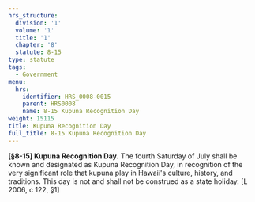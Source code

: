 ```yaml
---
hrs_structure:
  division: '1'
  volume: '1'
  title: '1'
  chapter: '8'
  statute: 8-15
type: statute
tags:
  - Government
menu:
  hrs:
    identifier: HRS_0008-0015
    parent: HRS0008
    name: 8-15 Kupuna Recognition Day
weight: 15115
title: Kupuna Recognition Day
full_title: 8-15 Kupuna Recognition Day
---
```

**[§8-15] Kupuna Recognition Day.** The fourth Saturday of July shall be known and designated as Kupuna Recognition Day, in recognition of the very significant role that kupuna play in Hawaii's culture, history, and traditions. This day is not and shall not be construed as a state holiday. [L 2006, c 122, §1]